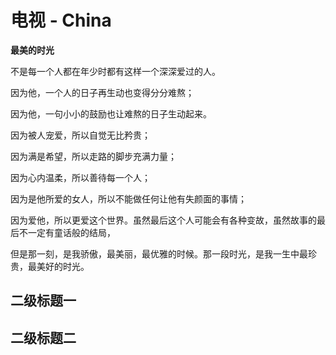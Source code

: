 # 电视 - China

**最美的时光**

不是每一个人都在年少时都有这样一个深深爱过的人。

因为他，一个人的日子再生动也变得分分难熬；

因为他，一句小小的鼓励也让难熬的日子生动起来。

因为被人宠爱，所以自觉无比矜贵；

因为满是希望，所以走路的脚步充满力量；

因为心内温柔，所以善待每一个人；

因为是他所爱的女人，所以不能做任何让他有失颜面的事情；

因为爱他，所以更爱这个世界。虽然最后这个人可能会有各种变故，虽然故事的最后不一定有童话般的结局，

但是那一刻，是我骄傲，最美丽，最优雅的时候。那一段时光，是我一生中最珍贵，最美好的时光。

## 二级标题一

## 二级标题二
